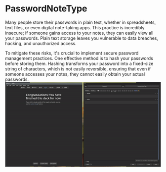 # PasswordNoteType
Many people store their passwords in plain text, whether in spreadsheets, text files, or even digital note-taking apps. This practice is incredibly insecure; if someone gains access to your notes, they can easily view all your passwords. Plain text storage leaves you vulnerable to data breaches, hacking, and unauthorized access.

To mitigate these risks, it's crucial to implement secure password management practices. One effective method is to hash your passwords before storing them. Hashing transforms your password into a fixed-size string of characters, which is not easily reversible, ensuring that even if someone accesses your notes, they cannot easily obtain your actual passwords.
![gif how the note type is used](demonstartion.gif)
